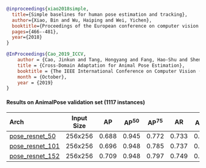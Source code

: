 <!-- [ALGORITHM] -->

```bibtex
@inproceedings{xiao2018simple,
  title={Simple baselines for human pose estimation and tracking},
  author={Xiao, Bin and Wu, Haiping and Wei, Yichen},
  booktitle={Proceedings of the European conference on computer vision (ECCV)},
  pages={466--481},
  year={2018}
}
```

<!-- [DATASET] -->

```bibtex
@InProceedings{Cao_2019_ICCV,
    author = {Cao, Jinkun and Tang, Hongyang and Fang, Hao-Shu and Shen, Xiaoyong and Lu, Cewu and Tai, Yu-Wing},
    title = {Cross-Domain Adaptation for Animal Pose Estimation},
    booktitle = {The IEEE International Conference on Computer Vision (ICCV)},
    month = {October},
    year = {2019}
}
```

#### Results on AnimalPose validation set (1117 instances)

| Arch  | Input Size | AP | AP<sup>50</sup> | AP<sup>75</sup> | AR | AR<sup>50</sup> | ckpt | log |
| :-------------- | :-----------: | :------: | :------: | :------: | :------: | :------: |:------: |:------: |
| [pose_resnet_50](/configs/animal/2D_Kpt_SView_RGB_Img/top_down_heatmap/animalpose/res50_animalpose_256x256.py)  | 256x256 | 0.688 | 0.945 | 0.772 | 0.733 | 0.952 | [ckpt](https://download.openmmlab.com/mmpose/animal/resnet/res50_animalpose_256x256-e1f30bff_20210426.pth) | [log](https://download.openmmlab.com/mmpose/animal/resnet/res50_animalpose_256x256_20210426.log.json) |
| [pose_resnet_101](/configs/animal/2D_Kpt_SView_RGB_Img/top_down_heatmap/animalpose/res101_animalpose_256x256.py) | 256x256 | 0.696 | 0.948 | 0.785 | 0.737 | 0.954 | [ckpt](https://download.openmmlab.com/mmpose/animal/resnet/res101_animalpose_256x256-85563f4a_20210426.pth) | [log](https://download.openmmlab.com/mmpose/animal/resnet/res101_animalpose_256x256_20210426.log.json) |
| [pose_resnet_152](/configs/animal/2D_Kpt_SView_RGB_Img/top_down_heatmap/animalpose/res152_animalpose_256x256.py) | 256x256 | 0.709 | 0.948 | 0.797 | 0.749 | 0.951 | [ckpt](https://download.openmmlab.com/mmpose/animal/resnet/res152_animalpose_256x256-a0a7506c_20210426.pth) | [log](https://download.openmmlab.com/mmpose/animal/resnet/res152_animalpose_256x256_20210426.log.json) |
